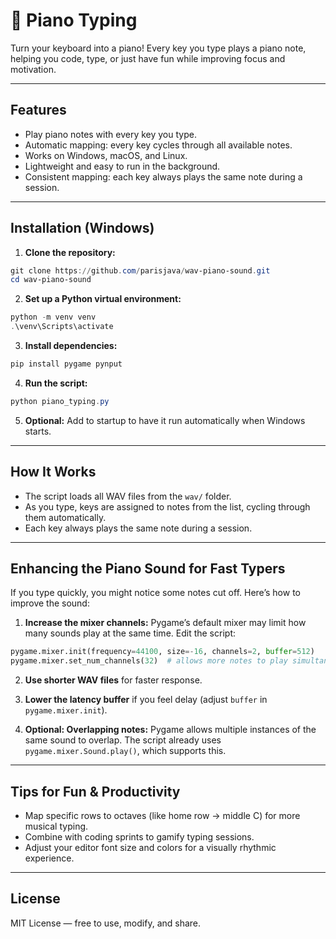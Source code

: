 # 🎹 Piano Typing

Turn your keyboard into a piano! Every key you type plays a piano note, helping you code, type, or just have fun while improving focus and motivation.

---

## Features

* Play piano notes with every key you type.
* Automatic mapping: every key cycles through all available notes.
* Works on Windows, macOS, and Linux.
* Lightweight and easy to run in the background.
* Consistent mapping: each key always plays the same note during a session.

---

## Installation (Windows)

1. **Clone the repository:**

```powershell
git clone https://github.com/parisjava/wav-piano-sound.git
cd wav-piano-sound
```

2. **Set up a Python virtual environment:**

```powershell
python -m venv venv
.\venv\Scripts\activate
```

3. **Install dependencies:**

```powershell
pip install pygame pynput
```

4. **Run the script:**

```powershell
python piano_typing.py
```

5. **Optional:** Add to startup to have it run automatically when Windows starts.

---

## How It Works

* The script loads all WAV files from the `wav/` folder.
* As you type, keys are assigned to notes from the list, cycling through them automatically.
* Each key always plays the same note during a session.

---

## Enhancing the Piano Sound for Fast Typers

If you type quickly, you might notice some notes cut off. Here’s how to improve the sound:

1. **Increase the mixer channels:**
   Pygame’s default mixer may limit how many sounds play at the same time. Edit the script:

```python
pygame.mixer.init(frequency=44100, size=-16, channels=2, buffer=512)
pygame.mixer.set_num_channels(32)  # allows more notes to play simultaneously
```

2. **Use shorter WAV files** for faster response.

3. **Lower the latency buffer** if you feel delay (adjust `buffer` in `pygame.mixer.init`).

4. **Optional: Overlapping notes:**
   Pygame allows multiple instances of the same sound to overlap. The script already uses `pygame.mixer.Sound.play()`, which supports this.

---

## Tips for Fun & Productivity

* Map specific rows to octaves (like home row → middle C) for more musical typing.
* Combine with coding sprints to gamify typing sessions.
* Adjust your editor font size and colors for a visually rhythmic experience.

---

## License

MIT License — free to use, modify, and share.
